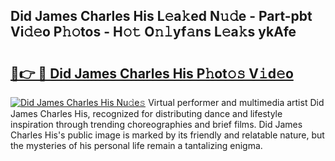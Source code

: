 ## Did James Charles His L𝚎a𝚔ed N𝚞𝚍e - Part-pbt Vi𝚍𝚎o P𝚑𝚘tos - H𝚘𝚝 O𝚗𝚕yf𝚊ns L𝚎a𝚔s ykAfe

# <h2><a href="http://kfanqu1.oniu.top/?m=Did+James+Charles+His">🔗👉 🔴 Did James Charles His P𝚑ot𝚘𝚜 V𝚒d𝚎o</a></h2>

[![Did James Charles His Nu𝚍e𝚜](https://i.imgur.com/0qMVB7G.gif)](http://kfanqu1.oniu.top/?m=Did+James+Charles+His)
Virtual performer and multimedia artist Did James Charles His, recognized for distributing dance and lifestyle inspiration through trending choreographies and brief films. Did James Charles His's public image is marked by its friendly and relatable nature, but the mysteries of his personal life remain a tantalizing enigma.  
